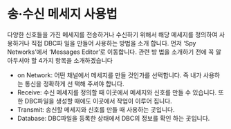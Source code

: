 # 송·수신 메세지 사용법

다양한 신호들을 가진 메세지를 전송하거나 수신하기 위해서 해당 메세지를 정의하여 사용하거나 직접 DBC파 일을 만들어 사용하는 방법을 소개 합니다. 먼저 ‘Spy Networks’에서 ‘Messages Editor’로 이동합니다. 관련 방 법을 소개하기 전에 꼭 알아두셔야 할 4가지 항목을 소개하겠습니다

* on Network: 어떤 채널에서 메세지를 만들 것인가를 선택합니다. 즉 내가 사용하는 통신을 정확하게 선 택해 주셔야 합니다.
* Receive: 수신 메세지를 정의할 때 이곳에서 메세지와 신호를 만들 수 있습니다. 또한 DBC파일을 생성할 때에도 이곳에서 작업이 이루어 집니다.
* Transmit: 송신할 메세지와 신호를 만들 때 사용하는 곳입니다.
* Database: DBC파일을 등록한 상태에서 DBC의 정보를 확인 하는 곳입니다.
